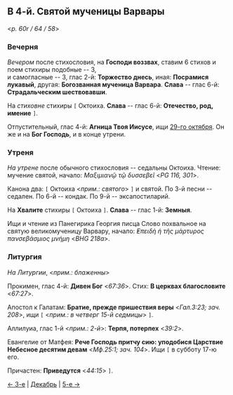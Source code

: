 ## В 4-й. Святой мученицы Варвары

<*p. 60r / 64 / 58*>

### Вечерня

*Вечером* после стихословия, на **Господи воззвах**, ставим 6 стихов и поем стихиры подобные -- 3,  
и самогласные -- 3, глас 2-й: **Торжество днесь**, иная: **Посрамися лукавый**, 
другая: **Богозванная мученица Варвара**. 
**Слава** -- глас 6-й: **Страдальческим шествовавши**. 

На *стиховне* стихиры `[` Октоиха. **Слава** -- глас 6-й: **Отечество, род, имение** `]`. 

Отпустительный, глас 4-й: **Агница Твоя Иисусе**, ищи [29-го октября](../10_october/10_29_MES.ru.md). 
Он же и на **Бог Господь**, и в конце утрени. 

### Утреня

*На утрене* после обычного стихословия -- седальны Октоиха. 
Чтение: мучение святой, начало: *Μαξιμιανῷ τῷ δυσσεβεῖ* <*PG 116, 301*>.
 
Канона два: `[` Октоиха <*прим.: святого*> `]` и святой. 
По 3-й песни -- седален. 
По 6-й -- кондак. 
По 9-й -- эксапостиларий. 

На **Хвалите** стихиры `[` Октоиха `]`. **Слава** -- глас 1-й: **Земныя**. 

Ищи и чтение из Панегирика Георгия писца Слово похвальное на святую великомученицу Варвару, начало: 
*̓Επειδὴ ἡ τῆς μάρτυρος πανσεβάσμιος μνήμη* <*BHG 218a*>. 

### Литургия

*На Литургии*, <*прим.: блаженны*> 

Прокимен, глас 4-й: **Дивен Бог** <*67:36*>. 
Стих: **В церквах благословите** <*67:27*>. 

Апостол к Галатам: **Братие, прежде пришествия веры** <*Гал.3:23; зач. 208*>, ищи `[` <*прим.: в четверг 
15-й седмицы*> `]`. 

Аллилуиа, глас 1-й <*прим.: 2-й*>: **Терпя, потерпех** <*39:2*>. 

Евангелие от Матфея: **Рече Господь притчу сию: уподобися Царствие Небесное десятим девам** <*Мф.25:1; зач. 104*>. 
Ищи `[` в субботу 17-ю его. 

Причастен: **Приведутся** <*44:15*> `]`. 

[← 3-е](12_03_MES.ru.md) | [Декабрь](README.md#4-й) | [5-е →](12_05_MES.ru.md)
